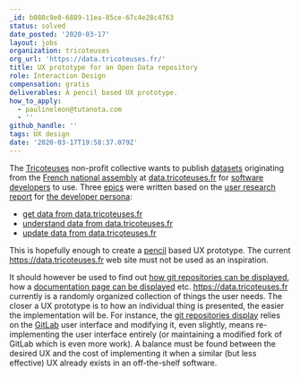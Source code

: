 ```yaml
---
_id: b080c9e0-6889-11ea-85ce-67c4e28c4763
status: solved
date_posted: '2020-03-17'
layout: jobs
organization: tricoteuses
org_url: 'https://data.tricoteuses.fr/'
title: UX prototype for an Open Data repository
role: Interaction Design
compensation: gratis
deliverables: A pencil based UX prototype.
how_to_apply:
  - paulineleon@tutanota.com
  - ''
github_handle: ''
tags: UX design
date: '2020-03-17T19:58:37.079Z'
---
```

The [Tricoteuses](https://tricoteuses.fr/a_propos) non-profit collective wants to publish [datasets](https://en.wikipedia.org/wiki/Data_set) originating from the [French national assembly](http://data.assemblee-nationale.fr/) at [data.tricoteuses.fr](https://data.tricoteuses.fr) for [software developers](https://forum.en-root.org/t/persona-developer-working-with-datasets/165) to use. Three [epics](https://forum.en-root.org/tags/epic) were written based on the [user research report](https://forum.en-root.org/t/user-research-report-developers-and-dataset-repositories/164) for [the developer persona](https://forum.en-root.org/t/persona-developer-working-with-datasets/165/):

* [get data from data.tricoteuses.fr](https://forum.en-root.org/t/developer-epic-get-data-from-data-tricoteuses-fr/166)
* [understand data from data.tricoteuses.fr](https://forum.en-root.org/t/developer-epic-understand-data-from-data-tricoteuses-fr/167)
* [update data from data.tricoteuses.fr](https://forum.en-root.org/t/developer-epic-update-data-from-data-tricoteuses-fr/168)

This is hopefully enough to create a [pencil](https://pencil.evolus.vn/) based UX prototype. The current https://data.tricoteuses.fr web site must not be used as an inspiration.

It should however be used to find out [how git repositories can be displayed](https://git.en-root.org/tricoteuses/data.tricoteuses.fr), how a [documentation page can be displayed](https://data.tricoteuses.fr/doc/assemblee/amendement.html) etc. https://data.tricoteuses.fr currently is a randomly organized collection of things the user needs. The closer a UX prototype is to how an individual thing is presented, the easier the implementation will be. For instance, the [git repositories display](https://git.en-root.org/tricoteuses/data.tricoteuses.fr) relies on the [GitLab](https://about.gitlab.com/) user interface and modifying it, even slightly, means re-implementing the user interface entirely (or maintaining a modified fork of GitLab which is even more work). A balance must be found between the desired UX and the cost of implementing it when a similar (but less effective) UX already exists in an off-the-shelf software.
